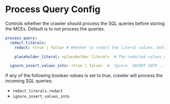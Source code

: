 # Process Query Config

Controls whether the crawler should process the SQL queries before storing the MCEs. Default is to not process the queries.

```yaml
process_query:
  redact_literals:
    redact: <true | false> # Whether to redact the literal values. Default it `false`.

    placeholder_literal: <placeholder literal>  # The redacted values will be replaced by this placeholder string. Default is '<REDACTED>'.

  ignore_insert_values_into: <true | false>  #  Ignore `INSERT INTO ... VALUES` expressions. These expressions don't have any lineage information, and are often very large in size. Default is `false`.
```

If any of the following boolean values is set to true, crawler will process the incoming SQL queries:

- `redact_literals.redact`
- `ignore_insert_values_into`
